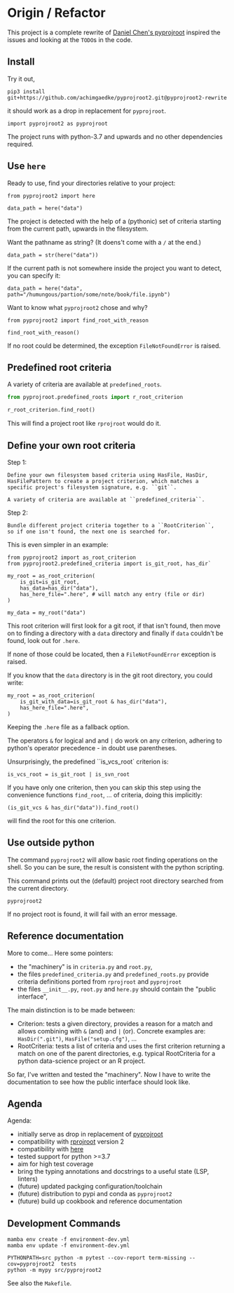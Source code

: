 # Origin / Refactor

This project is a complete rewrite of [Daniel Chen's pyprojroot](https://github.com/chendaniely/pyprojroot)
inspired the issues and looking at the `TODO`s in the code.

## Install

Try it out,

```shell
pip3 install git+https://github.com/achimgaedke/pyprojroot2.git@pyprojroot2-rewrite
```

it should work as a drop in replacement for `pyprojroot`.

```python3
import pyprojroot2 as pyprojroot
```

The project runs with python-3.7 and upwards and no other dependencies
required.

## Use `here`

Ready to use, find your directories relative to your project:

```python3
from pyprojroot2 import here

data_path = here("data")
```

The project is detected with the help of a (pythonic) set of criteria starting
from the current path, upwards in the filesystem.

Want the pathname as string? (It doens't come with a ``/`` at the end.)

```python3
data_path = str(here("data"))
```

If the current path is not somewhere inside the project you want to detect,
you can specify it:

```pyton3
data_path = here("data", path="/humungous/partion/some/note/book/file.ipynb")
```

Want to know what ``pyprojroot2`` chose and why?

```python3
from pyprojroot2 import find_root_with_reason

find_root_with_reason()
```

If no root could be determined, the exception ``FileNotFoundError`` is raised.

## Predefined root criteria

A variety of criteria are available at ``predefined_roots``.

```python
from pyprojroot.predefined_roots import r_root_criterion

r_root_criterion.find_root()
```

This will find a project root like ``rprojroot`` would do it.

## Define your own root criteria

Step 1:

    Define your own filesystem based criteria using HasFile, HasDir,
    HasFilePattern to create a project criterion, which matches a
    specific project's filesystem signature, e.g. ``git``.

    A variety of criteria are available at ``predefined_criteria``.

Step 2:

    Bundle different project criteria together to a ``RootCriterion``,
    so if one isn't found, the next one is searched for.

This is even simpler in an example:

```python3
from pyprojroot2 import as_root_criterion
from pyprojroot2.predefined_criteria import is_git_root, has_dir`

my_root = as_root_criterion(
    is_git=is_git_root,
    has_data=has_dir("data"),
    has_here_file=".here", # will match any entry (file or dir)
)

my_data = my_root("data")
```

This root criterion will first look for a git root, if that isn't found,
then move on to finding a directory with a ``data`` directory and
finally if ``data`` couldn't be found, look out for ``.here``.

If none of those could be located, then a ``FileNotFoundError`` exception
is raised.

If you know that the ``data`` directory is in the git root directory, you
could write:

```python3
my_root = as_root_criterion(
    is_git_with_data=is_git_root & has_dir("data"),
    has_here_file=".here",
)
```

Keeping the ``.here`` file as a fallback option.

The operators ``&`` for logical and and ``|`` do work on any criterion,
adhering to python's operator precedence - in doubt use parentheses.

Unsurprisingly, the predefined ``is_vcs_root` criterion is:

```python3
is_vcs_root = is_git_root | is_svn_root
```

If you have only one criterion, then you can skip this step using the
convenience functions `find_root`, ... of criteria, doing this implicitly:

```python3
(is_git_vcs & has_dir("data")).find_root()
```

will find the root for this one criterion.

## Use outside python

The command ``pyprojroot2`` will allow basic root finding operations on
the shell. So you can be sure, the result is consistent with the python
scripting.

This command prints out the (default) project root directory searched from the
current directory.

```shell
pyprojroot2
```

If no project root is found, it will fail with an error message.

## Reference documentation

More to come... Here some pointers:

* the "machinery" is in `criteria.py` and `root.py`,
* the files `predefined_criteria.py` and `predefined_roots.py` provide criteria definitions ported from `rprojroot` and `pyprojroot`
* the files `__init__.py`, `root.py` and `here.py` should contain the "public interface",

The main distinction is to be made between:

* Criterion: tests a given directory, provides a reason for a match and allows combining with `&` (and) and `|` (or). Concrete examples are: `HasDir(".git")`, `HasFile("setup.cfg")`, ...
* RootCriteria: tests a list of criteria and uses the first criterion returning a match on one of the parent directories, e.g. typical RootCriteria for a python data-science project or an R project.

So far, I've written and tested the "machinery". Now I have to write the documentation
to see how the public interface should look like.

## Agenda

Agenda:

* initially serve as drop in replacement of [pyprojroot](https://github.com/chendaniely/pyprojroot)
* compatibility with [rprojroot](https://github.com/r-lib/rprojroot) version 2
* compatibility with [here](https://github.com/r-lib/here)
* tested support for python >=3.7
* aim for high test coverage
* bring the typing annotations and docstrings to a useful state (LSP, linters)
* (future) updated packging configuration/toolchain
* (future) distribution to pypi and conda as `pyprojroot2`
* (future) build up cookbook and reference documentation

## Development Commands

```shell
mamba env create -f environment-dev.yml
mamba env update -f environment-dev.yml  
```

```shell
PYTHONPATH=src python -m pytest --cov-report term-missing --cov=pyprojroot2  tests
python -m mypy src/pyprojroot2
```

See also the `Makefile`.
